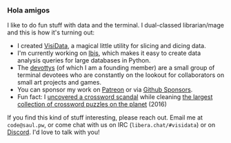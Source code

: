 ### Hola amigos

I like to do fun stuff with data and the terminal.  I dual-classed librarian/mage and this is how it's turning out:

- I created [VisiData](https://visidata.org), a magical little utility for slicing and dicing data.
- I'm currently working on [Ibis](https://ibis-project.org), which makes it easy to create data analysis queries for large databases in Python.
- The [devottys](https://github.com/devottys/) (of which I am a founding member) are a small group of terminal devotees who are constantly on the lookout for collaborators on small art projects and games.
- You can sponsor my work on [Patreon](https://patreon.com/saulpw) or via [Github Sponsors](https://github.com/sponsors/saulpw).
- Fun fact: I [uncovered a crossword scandal](https://saul.pw/videos/xd) while cleaning [the largest collection of crossword puzzles on the planet](https://xd.saul.pw) (2016)

If you find this kind of stuff interesting, please reach out.  Email me at `code@saul.pw`, or come chat with us on IRC (`libera.chat/#visidata`) or on [Discord](https://saul.pw/chat).  I'd love to talk with you!
